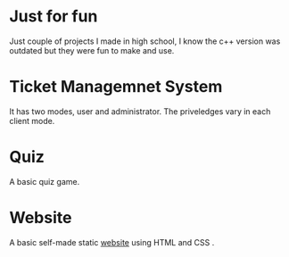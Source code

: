 # Just for fun
Just couple of projects I made in high school, I know the c++ version was outdated but they were fun to make and use.

# Ticket Managemnet System 
It has two modes, user and administrator. The priveledges vary in each client mode.

# Quiz
A basic quiz game.

# Website
A basic self-made static [website](http://ladybird.coolpage.biz/home.html) using HTML and CSS .
